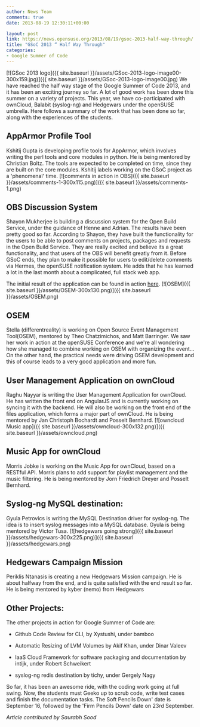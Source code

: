 ```yaml
---
author: News Team
comments: true
date: 2013-08-19 12:30:11+00:00

layout: post
link: https://news.opensuse.org/2013/08/19/gsoc-2013-half-way-through/
title: "GSoC 2013 “ Half Way Through"
categories:
- Google Summer of Code
---
```

[![GSoc 2013 logo]({{ site.baseurl }}/assets/GSoc-2013-logo-image00-300x159.jpg)]({{ site.baseurl }}/assets/GSoc-2013-logo-image00.jpg)
We have reached the half way stage of the Google Summer of Code 2013, and it has been an exciting journey so far. A lot of good work has been done this summer on a variety of projects. This year, we have co-participated with ownCloud, Balabit (syslog-ng) and Hedgewars under the openSUSE umbrella. Here follows a summary of the work that has been done so far, along with the experiences of the students.


## AppArmor Profile Tool


Kshitij Gupta is developing profile tools for AppArmor, which involves writing the perl tools and core modules in python. He is being mentored by Christian Boltz. The tools are expected to be completed on time, since they are built on the core modules. Kshitij labels working on the GSoC project as a 'phenomenal' time.
[![comments in action in OBS]({{ site.baseurl }}/assets/comments-1-300x115.png)]({{ site.baseurl }}/assets/comments-1.png)


## OBS Discussion System


Shayon Mukherjee is building a discussion system for the Open Build Service, under the guidance of Henne and Adrian. The results have been pretty good so far. According to Shayon, they have built the functionality for the users to be able to post comments on projects, packages and requests in the Open Build Service. They are really excited and believe its a great functionality, and that users of the OBS will benefit greatly from it. Before GSoC ends, they plan to make it possible for users to edit/delete comments via Hermes, the openSUSE notification system. He adds that he has learned a lot in the last month about a complicated, full stack web app.

The initial result of the application can be found in action [here](https://build.opensuse.org/project/comments/openSUSE:Factory).
[![OSEM]({{ site.baseurl }}/assets/OSEM-300x130.png)]({{ site.baseurl }}/assets/OSEM.png)


## OSEM


Stella (differentreality) is working on Open Source Event Management Tool(OSEM), mentored by Theo Chatzimichos, and Matt Barringer. We saw her work in action at the openSUSE Conference and we're all wondering how she managed to combine working on OSEM with organizing the event... On the other hand, the practical needs were driving OSEM development and this of course leads to a very good application and more fun.


## User Management Application on ownCloud


Raghu Nayyar is writing the User Management Application for ownCloud. He has written the front end on AngularJS and is currently working on syncing it with the backend. He will also be working on the front end of the files application, which forms a major part of ownCloud. He is being mentored by Jan Christoph Bochardt and Posselt Bernhard.
[![owncloud Music app]({{ site.baseurl }}/assets/owncloud-300x132.png)]({{ site.baseurl }}/assets/owncloud.png)


## Music App for ownCloud


Morris Jobke is working on the Music App for ownCloud, based on a RESTful API. Morris plans to add support for playlist management and the music filtering. He is being mentored by Jorn Friedrich Dreyer and Posselt Bernhard.


## Syslog-ng MySQL destination:


Gyula Petrovics is writing the MySQL Destination driver for syslog-ng. The idea is to insert syslog messages into a MySQL database. Gyula is being mentored by Victor Tusa.
[![hedgewars going strong]({{ site.baseurl }}/assets/hedgewars-300x225.png)]({{ site.baseurl }}/assets/hedgewars.png)


## Hedgewars Campaign Mission


Periklis Ntanasis is creating a new Hedgewars Mission campaign. He is about halfway from the end, and is quite satisfied with the end result so far. He is being mentored by kyber (nemo) from Hedgewars


## Other Projects:


The other projects in action for Google Summer of Code are:



	
  * Github Code Review for CLI, by Xystushi, under bamboo

	
  * Automatic Resizing of LVM Volumes by Akif Khan, under Dinar Valeev

	
  * IaaS Cloud Framework for software packaging and documentation by intijk, under Robert Schweikert

	
  * syslog-ng redis destination by tichy, under Gergely Nagy


So far, it has been an awesome ride, with the coding work going at full swing. Now, the students must Geeko up to scrub code, write test cases and finish the documentation tasks. The Soft Pencils Down' date is September 16, followed by the 'Firm Pencils Down' date on 23rd September.

_Article contributed by Saurabh Sood_		
